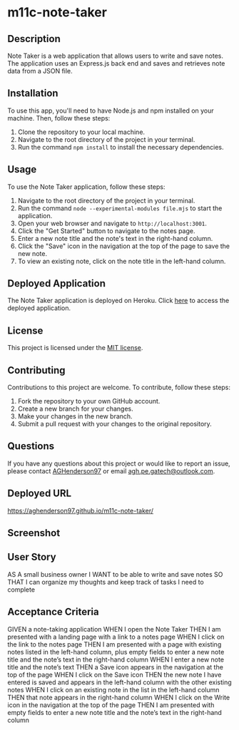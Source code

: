 # m11c-note-taker

## Description

Note Taker is a web application that allows users to write and save notes. The application uses an Express.js back end and saves and retrieves note data from a JSON file.

## Installation

To use this app, you'll need to have Node.js and npm installed on your machine. Then, follow these steps:

1. Clone the repository to your local machine.
2. Navigate to the root directory of the project in your terminal.
3. Run the command `npm install` to install the necessary dependencies.

## Usage

To use the Note Taker application, follow these steps:

1. Navigate to the root directory of the project in your terminal.
2. Run the command `node --experimental-modules file.mjs` to start the application.
3. Open your web browser and navigate to `http://localhost:3001`.
4. Click the "Get Started" button to navigate to the notes page.
5. Enter a new note title and the note's text in the right-hand column.
6. Click the "Save" icon in the navigation at the top of the page to save the new note.
7. To view an existing note, click on the note title in the left-hand column.

## Deployed Application

The Note Taker application is deployed on Heroku. Click [here](https://example.com) to access the deployed application.

## License

This project is licensed under the [MIT license](https://opensource.org/licenses/MIT).

## Contributing

Contributions to this project are welcome. To contribute, follow these steps:

1. Fork the repository to your own GitHub account.
2. Create a new branch for your changes.
3. Make your changes in the new branch.
4. Submit a pull request with your changes to the original repository.

## Questions

If you have any questions about this project or would like to report an issue, please contact [AGHenderson97](https://github.com/AGHenderson97) or email agh.pe.gatech@outlook.com.

## Deployed URL

https://aghenderson97.github.io/m11c-note-taker/

## Screenshot



## User Story

AS A small business owner
I WANT to be able to write and save notes
SO THAT I can organize my thoughts and keep track of tasks I need to complete

## Acceptance Criteria

GIVEN a note-taking application
WHEN I open the Note Taker
THEN I am presented with a landing page with a link to a notes page
WHEN I click on the link to the notes page
THEN I am presented with a page with existing notes listed in the left-hand column, plus empty fields to enter a new note title and the note’s text in the right-hand column
WHEN I enter a new note title and the note’s text
THEN a Save icon appears in the navigation at the top of the page
WHEN I click on the Save icon
THEN the new note I have entered is saved and appears in the left-hand column with the other existing notes
WHEN I click on an existing note in the list in the left-hand column
THEN that note appears in the right-hand column
WHEN I click on the Write icon in the navigation at the top of the page
THEN I am presented with empty fields to enter a new note title and the note’s text in the right-hand column


